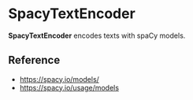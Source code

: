 # SpacyTextEncoder

**SpacyTextEncoder** encodes texts with spaCy models.

## Reference
- https://spacy.io/models/
- https://spacy.io/usage/models

<!-- version=v0.4 -->
